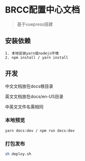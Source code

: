 # BRCC配置中心文档

>  基于vuepress搭建

## 安装依赖
```
1. 本地安装yarn或nodejs环境
2. npm install / yarn install
```

## 开发

中文文档放在docs根目录

英文文档放在docs/en-US目录

中英文文件名需相同

### 本地预览

```
yarn docs:dev / npm run docs:dev
```

### 打包发布
```bash
sh deploy.sh
```


